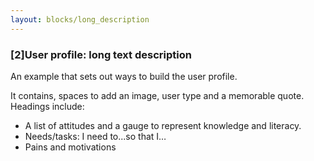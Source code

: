 ```yaml
---
layout: blocks/long_description
---
```

### [2]User profile: long text description 

An example that sets out ways to build the user profile. 

It contains, spaces to add an image, user type and a memorable quote.
Headings include:
  * A list of attitudes and a gauge to represent knowledge and literacy.
  * Needs/tasks: I need to...so that I…
  * Pains and motivations
